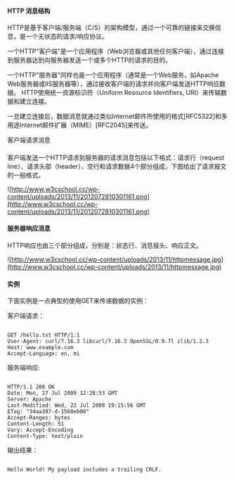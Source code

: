  
#### HTTP 消息结构

  HTTP是基于客户端/服务端（C/S）的架构模型，通过一个可靠的链接来交换信息，是一个无状态的请求/响应协议。

 一个HTTP"客户端"是一个应用程序（Web浏览器或其他任何客户端），通过连接到服务器达到向服务器发送一个或多个HTTP的请求的目的。

 一个HTTP"服务器"同样也是一个应用程序（通常是一个Web服务，如Apache Web服务器或IIS服务器等），通过接收客户端的请求并向客户端发送HTTP响应数据。 HTTP使用统一资源标识符（Uniform Resource Identifiers, URI）来传输数据和建立连接。

 一旦建立连接后，数据消息就通过类似Internet邮件所使用的格式[RFC5322]和多用途Internet邮件扩展（MIME）[RFC2045]来传送。




 
客户端请求消息
#### 



客户端发送一个HTTP请求到服务器的请求消息包括以下格式：请求行（request line）、请求头部（header）、空行和请求数据4个部分组成，下图给出了请求报文的一般格式。

 ![http://www.w3cschool.cc/wp-content/uploads/2013/11/2012072810301161.png](http://www.w3cschool.cc/wp-content/uploads/2013/11/2012072810301161.png)

 

#### 服务器响应消息

 HTTP响应也由三个部分组成，分别是：状态行、消息报头、响应正文。

 ![http://www.w3cschool.cc/wp-content/uploads/2013/11/httpmessage.jpg](http://www.w3cschool.cc/wp-content/uploads/2013/11/httpmessage.jpg)

 



#### 实例

 下面实例是一点典型的使用GET来传递数据的实例：

 客户端请求：

 
```

GET /hello.txt HTTP/1.1
User-Agent: curl/7.16.3 libcurl/7.16.3 OpenSSL/0.9.7l zlib/1.2.3
Host: www.example.com
Accept-Language: en, mi

```
 服务端响应:

 
```

HTTP/1.1 200 OK
Date: Mon, 27 Jul 2009 12:28:53 GMT
Server: Apache
Last-Modified: Wed, 22 Jul 2009 19:15:56 GMT
ETag: "34aa387-d-1568eb00"
Accept-Ranges: bytes
Content-Length: 51
Vary: Accept-Encoding
Content-Type: text/plain

```
 输出结果：

 
```

Hello World! My payload includes a trailing CRLF.

```
 

